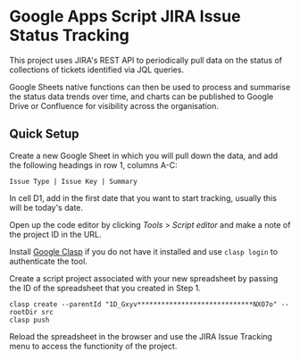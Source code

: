# Google Apps Script JIRA Issue Status Tracking

This project uses JIRA's REST API to periodically pull data on the status
of collections of tickets identified via JQL queries.

Google Sheets native functions can then be used to process and summarise
the status data trends over time, and charts can be published to Google
Drive or Confluence for visibility across the organisation.

## Quick Setup

Create a new Google Sheet in which you will pull down the data, and add
the following headings in row 1, columns A-C:

    Issue Type | Issue Key | Summary

In cell D1, add in the first date that you want to start tracking,
usually this will be today's date.

Open up the code editor by clicking *Tools* > *Script editor* and make a
note of the project ID in the URL.

Install [Google Clasp](https://github.com/google/clasp) if you do not
have it installed and use `clasp login` to authenticate the tool.

Create a script project associated with your new spreadsheet by passing
the ID of the spreadsheet that you created in Step 1.

    clasp create --parentId "1D_Gxyv*****************************NXO7o" --rootDir src
    clasp push

Reload the spreadsheet in the browser and use the JIRA Issue Tracking
menu to access the functionity of the project.
